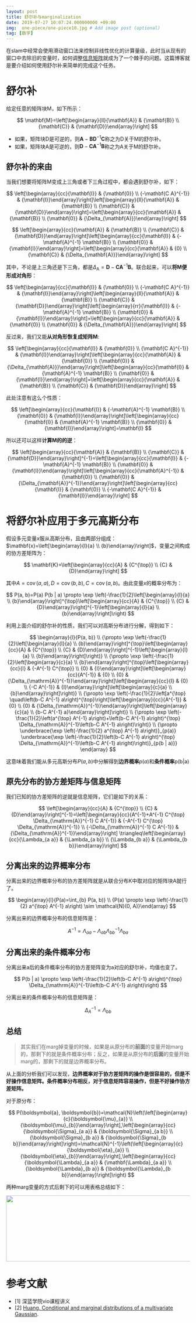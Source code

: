 ```yaml
---
layout: post
title: 舒尔补与marginalization
date: 2019-07-27 10:07:24.000000000 +09:00
img:  one-piece/one-piece10.jpg # Add image post (optional)
tag: [数学]
---
```


在slam中经常会使用滑动窗口法来控制非线性优化的计算量级，此时当从现有的窗口中去除旧的变量时，如何调整[信息矩阵](https://xhy3054.github.io/covariance-information-matrix/)就成为了一个棘手的问题。这篇博客就是要介绍如何使用舒尔补来简单的完成这个任务。

# 舒尔补
给定任意的矩阵块M，如下所示：

$$
\mathbf{M}=\left[\begin{array}{ll}{\mathbf{A}} & {\mathbf{B}} \\ {\mathbf{C}} & {\mathbf{D}}\end{array}\right]
$$

- 如果，矩阵块D是可逆的，则$\mathbf{A}-\mathbf{B D}^{-1} \mathbf{C}$称之为D关于M的舒尔补。
- 如果，矩阵块A是可逆的，则$\mathbf{D}-\mathbf{C A}^{-1} \mathbf{B}$称之为A关于M的舒尔补。

## 舒尔补的来由
当我们想要将矩阵M变成上三角或者下三角过程中，都会遇到舒尔补，如下：

$$
\left[\begin{array}{cc}{\mathbf{I}} & {\mathbf{0}} \\ {-\mathbf{C A}^{-1}} & {\mathbf{I}}\end{array}\right]\left[\begin{array}{ll}{\mathbf{A}} & {\mathbf{B}} \\ {\mathbf{C}} & {\mathbf{D}}\end{array}\right]=\left[\begin{array}{cc}{\mathbf{A}} & {\mathbf{B}} \\ {\mathbf{0}} & {\Delta_{\mathbf{A}}}\end{array}\right]
$$

$$
\left[\begin{array}{cc}{\mathbf{A}} & {\mathbf{B}} \\ {\mathbf{C}} & {\mathbf{D}}\end{array}\right]\left[\begin{array}{cc}{\mathbf{I}} & {-\mathbf{A}^{-1} \mathbf{B}} \\ {\mathbf{0}} & {\mathbf{I}}\end{array}\right]=\left[\begin{array}{cc}{\mathbf{A}} & {0} \\ {\mathbf{C}} & {\Delta_{\mathbf{A}}}\end{array}\right]
$$

其中，不论是上三角还是下三角，都是$\Delta_{\mathrm{A}}=\mathbf{D}-\mathbf{C A}^{-1} \mathbf{B}$。联合起来，可以**将M便形成对角形**：

$$
\left[\begin{array}{cc}{\mathbf{I}} & {\mathbf{0}} \\ {-\mathbf{C A}^{-1}} & {\mathbf{I}}\end{array}\right]\left[\begin{array}{ll}{\mathbf{A}} & {\mathbf{B}} \\ {\mathbf{C}} & {\mathbf{D}}\end{array}\right]\left[\begin{array}{rr}{\mathbf{I}} & {-\mathbf{A}^{-1} \mathbf{B}} \\ {\mathbf{0}} & {\mathbf{I}}\end{array}\right]=\left[\begin{array}{cc}{\mathbf{A}} & {\mathbf{0}} \\ {\mathbf{0}} & {\Delta_{\mathbf{A}}}\end{array}\right]
$$

反过来，我们又能**从对角形恢复成矩阵M**:

$$
\left[\begin{array}{cc}{\mathbf{I}} & {\mathbf{0}} \\ {\mathbf{C A}^{-1}} & {\mathbf{I}}\end{array}\right]\left[\begin{array}{cc}{\mathbf{A}} & {\mathbf{0}} \\ {\mathbf{0}} & {\Delta_{\mathbf{A}}}\end{array}\right]\left[\begin{array}{cc}{\mathbf{I}} & {\mathbf{A}^{-1} \mathbf{B}} \\ {\mathbf{0}} & {\mathbf{I}}\end{array}\right]=\left[\begin{array}{cc}{\mathbf{A}} & {\mathbf{B}} \\ {\mathbf{C}} & {\mathbf{D}}\end{array}\right]
$$

此处注意有这么个性质：

$$
\left[\begin{array}{cc}{\mathbf{I}} & {-\mathbf{A}^{-1} \mathbf{B}} \\ {\mathbf{0}} & {\mathbf{I}}\end{array}\right]\left[\begin{array}{cc}{\mathbf{I}} & {\mathbf{A}^{-1} \mathbf{B}} \\ {\mathbf{0}} & {\mathbf{I}}\end{array}\right]=\mathbf{I}
$$

所以还可以这样**计算M的的逆**：

$$
\left[\begin{array}{cc}{\mathbf{A}} & {\mathbf{B}} \\ {\mathbf{C}} & {\mathbf{D}}\end{array}\right]^{-1}=\left[\begin{array}{cc}{\mathbf{I}} & {-\mathbf{A}^{-1} \mathbf{B}} \\ {\mathbf{0}} & {\mathbf{I}}\end{array}\right]\left[\begin{array}{cc}{\mathbf{A}^{-1}} & {\mathbf{0}} \\ {\mathbf{0}} & {\Delta_{\mathbf{A}}^{-1}}\end{array}\right]\left[\begin{array}{cc}{\mathbf{I}} & {\mathbf{0}} \\ {-\mathbf{C A}^{-1}} & {\mathbf{I}}\end{array}\right]
$$

# 将舒尔补应用于多元高斯分布
假设多元变量$x$服从高斯分布，且由两部分组成：$\mathbf{x}=\left[\begin{array}{l}{a} \\ {b}\end{array}\right]$，变量之间构成的协方差矩阵为：

$$
\mathbf{K}=\left[\begin{array}{cc}{A} & {C^{\top}} \\ {C} & {D}\end{array}\right]
$$

其中$A=\operatorname{cov}(a, a), D=\operatorname{cov}(b, b), C=\operatorname{cov}(a, b)$。由此变量$x$的概率分布为：

$$
P(a, b)=P(a) P(b | a) \propto \exp \left(-\frac{1}{2}\left[\begin{array}{l}{a} \\ {b}\end{array}\right]^{\top}\left[\begin{array}{cc}{A} & {C^{\top}} \\ {C} & {D}\end{array}\right]^{-1}\left[\begin{array}{l}{a} \\ {b}\end{array}\right]\right)
$$ 

利用上面介绍的舒尔补的性质，我们可以对高斯分布进行分解，得到如下：


$$
\begin{array}{l}{P(a, b)} \\ {\propto \exp \left(-\frac{1}{2}\left[\begin{array}{l}{a} \\ {b}\end{array}\right]^{\top}\left[\begin{array}{cc}{A} & {C^{\top}} \\ {C} & {D}\end{array}\right]^{-1}\left[\begin{array}{l}{a} \\ {b}\end{array}\right]\right)} \\ {\propto \exp \left(-\frac{1}{2}\left[\begin{array}{c}{a} \\ {b}\end{array}\right]^{\top}\left[\begin{array}{cc}{I} & {-A^{-1} C^{\top}} \\ {0} & {I}\end{array}\right]\left[\begin{array}{cc}{A^{-1}} & {0} \\ {0} & {\Delta_{\mathrm{A}}^{-1}}\end{array}\right]\left[\begin{array}{cc}{I} & {0} \\ {-C A^{-1}} & {I}\end{array}\right]\left[\begin{array}{c}{a} \\ {b}\end{array}\right]\right)} \\ {\propto \exp \left(-\frac{1}{2}\left[a^{\top} \quad\left(b-C A^{-1} a\right)^{\top}\right]\left[\begin{array}{cc}{A^{-1}} & {0} \\ {0} & {\Delta_{\mathrm{A}}^{-1}}\end{array}\right]\left[\begin{array}{c}{a} \\ {b-C A^{-1} a}\end{array}\right]\right)} \\ {\propto \exp \left(-\frac{1}{2}\left(a^{\top} A^{-1} a\right)+\left(b-C A^{-1} a\right)^{\top} \Delta_{\mathrm{A}}^{-1}\left(b-C A^{-1} a\right)\right)} \\ {\propto \underbrace{\exp \left(-\frac{1}{2} a^{\top} A^{-1} a\right)}_{p(a)} \underbrace{\exp \left(-\frac{1}{2}\left(b-C A^{-1} a\right)^{\top} \Delta_{\mathrm{A}}^{-1}\left(b-C A^{-1} a\right)\right)}_{p(b | a)}} \end{array} 
$$

这意味着我们能从多元高斯分布$P(a,b)$中分解得到**边界概率**$p(a)$和**条件概率**p(b|a)

## 原先分布的协方差矩阵与信息矩阵
我们已知的协方差矩阵的逆就是信息矩阵，它们是如下的关系：

$$
\left[\begin{array}{cc}{A} & {C^{\top}} \\ {C} & {D}\end{array}\right]^{-1}=\left[\begin{array}{cc}{A^{-1}+A^{-1} C^{\top} \Delta_{\mathrm{A}}^{-1} C A^{-1}} & {-A^{-1} C^{\top} \Delta_{\mathrm{A}}^{-1}} \\ {-\Delta_{\mathrm{A}}^{-1} C A^{-1}} & {\Delta_{\mathrm{A}}^{-1}}\end{array}\right] \triangleq\left[\begin{array}{cc}{\Lambda_{a a}} & {\Lambda_{a b}} \\ {\Lambda_{b a}} & {\Lambda_{b b}}\end{array}\right]
$$

## 分离出来的边界概率分布
分离出来的边界概率分布的协方差矩阵就是从联合分布K中取对应的矩阵块A就行了。

$$
\begin{array}{l}{P(a)=\int_{b} P(a, b)} \\ {P(a) \propto \exp \left(-\frac{1}{2} a^{\top} A^{-1} a\right) \sim \mathcal{N}(0, A)}\end{array}
$$

分离出来的边界概率分布的信息矩阵是：

$$
A^{-1}=\Lambda_{a a}-\Lambda_{a b} \Lambda_{b b}^{-1} \Lambda_{b a}
$$


## 分离出来的条件概率分布
分离出来a后的条件概率分布的协方差矩阵变为a对应的舒尔补，均值也变了。

$$
P(b | a) \propto \exp \left(-\frac{1}{2}\left(b-C A^{-1} a\right)^{\top} \Delta_{\mathrm{A}}^{-1}\left(b-C A^{-1} a\right)\right)
$$

分离出来的条件概率分布的信息矩阵是：

$$
\Delta_{A}^{-1}=\Lambda_{b b}
$$


## 总结
> 其实我们在marg掉变量的时候，如果是从原分布的**前面**的变量开始marg的，那剩下的就是条件概率分布；反之，如果是从原分布的**后面**的变量开始marg的，那剩下的就是边界概率分布。

从上面的分析我们可以发现，**边界概率对于协方差矩阵的操作是很容易的，但是不好操作信息矩阵。条件概率分布相反，对于信息矩阵容易操作，但是不好操作协方差矩阵。**

对于原分布：

$$
P(\boldsymbol{a}, \boldsymbol{b})=\mathcal{N}\left(\left[\begin{array}{c}{\boldsymbol{\mu}_{a}} \\ {\boldsymbol{\mu}_{b}}\end{array}\right],\left[\begin{array}{cc}{\boldsymbol{\Sigma}_{a a}} & {\boldsymbol{\Sigma}_{a b}} \\ {\boldsymbol{\Sigma}_{b a}} & {\boldsymbol{\Sigma}_{b b}}\end{array}\right]\right)=\mathcal{N}^{-1}\left(\left[\begin{array}{c}{\boldsymbol{\eta}_{a}} \\ {\boldsymbol{\eta}_{b}}\end{array}\right],\left[\begin{array}{cc}{\boldsymbol{\Lambda}_{a a}} & {\mathbf{\Lambda}_{a a}} \\ {\boldsymbol{\Lambda}_{b a}} & {\boldsymbol{\Lambda}_{b b}}\end{array}\right]\right)
$$

两种marg变量的方式后剩下的可以用表格总结如下：
<div style="text-align: center">
<img src="{{site.baseurl}}/assets/img/math/marg.PNG"  width="700" height="180"/>
</div>

# 参考文献
- [1] 深蓝学院vio课程讲义
- [2] [Huang. Conditional and marginal distributions of a multivariate Gaussian](https://gbhqed.wordpress.com/2010/02/21/conditional-and-marginal-distributions-of-a-multivariate-gaussian).
